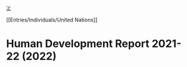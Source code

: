 [🇿](zotero://select/library/items/9ZPVR3KX)

[[Entries/Individuals/United Nations]] 
# Human Development Report 2021-22 (2022)

